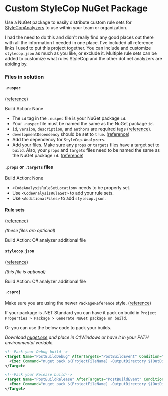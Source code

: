 # Custom StyleCop NuGet Package

Use a NuGet package to easily distribute custom rule sets for [StyleCopAnalyzers](https://github.com/DotNetAnalyzers/StyleCopAnalyzers)
to use within your team or organization.

I had the need to do this and didn't really find any good places out there with all the information
I needed in one place. I've included all reference links I used to put this project together. You
can include and customize `stylecop.json` as much as you like, or exclude it. Multiple rule sets can
be added to customize what rules StyleCop and the other dot net analyzers are abiding by.

### Files in solution

#### `.nuspec`

 ([reference](https://docs.microsoft.com/en-us/nuget/reference/nuspec))

Build Action: None

- The `id` tag in the `.nuspec` file is your NuGet package `id`.
- Your `.nuspec` file must be named the same as the NuGet package `id`.
- `id`, `version`, `description`, and `authors` are required tags ([reference](https://docs.microsoft.com/en-us/nuget/reference/nuspec#general-form-and-schema)).
- `developmentDependency` should be set to `true`. ([reference](https://docs.microsoft.com/en-us/nuget/reference/nuspec#developmentdependency))
- Add the dependency for `StyleCop.Analyzers`.
- Add your files. Make sure any `props` or `targets` files have a target set to `build`. Also, your `props` and `targets` files need to be named the same as the NuGet package `id`. ([reference](https://docs.microsoft.com/en-us/nuget/create-packages/creating-a-package#including-msbuild-props-and-targets-in-a-package))

#### `.props` or `.targets` files

Build Action: None

- `<CodeAnalysisRuleSetLocation>` needs to be properly set.
- Use `<CodeAnalysisRuleSet>` to add your rule sets.
- Use `<AdditionalFiles>` to add `stylecop.json`.

#### Rule sets

([reference](https://docs.microsoft.com/en-us/visualstudio/code-quality/analyzer-rule-sets?view=vs-2019))

_(these files are optional)_

Build Action: C# analyzer additional file

#### `stylecop.json`

([reference](https://github.com/DotNetAnalyzers/StyleCopAnalyzers/blob/master/documentation/Configuration.md))

_(this file is optional)_

Build Action: C# analyzer additional file

#### `.csproj`

Make sure you are using the newer `PackageReference` style. ([reference](https://docs.microsoft.com/en-us/nuget/consume-packages/package-references-in-project-files))

If your package is .NET Standard you can have it pack on build in `Project Properties > Package > Generate NuGet package on build`.

Or you can use the below code to pack your builds.

_Download [nuget.exe](https://www.nuget.org/downloads) and place in C:\Windows or have it in your PATH environmental variable._

```xml
<!--Pack your Debug build-->
<Target Name="PostBuildDebug" AfterTargets="PostBuildEvent" Condition="$(Configuration) == 'Debug'">
  <Exec Command="nuget pack $(ProjectFileName) -OutputDirectory $(OutDir)" />
</Target>
```
```xml
<!--Pack your Release build-->
<Target Name="PostBuildRelease" AfterTargets="PostBuildEvent" Condition="$(Configuration) == 'Release'">
  <Exec Command="nuget pack $(ProjectFileName) -OutputDirectory $(OutDir) -properties Configuration=Release" />
</Target>
```
